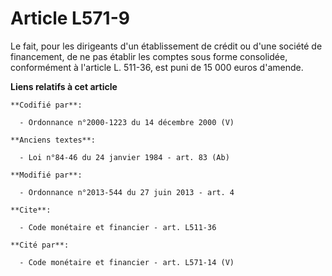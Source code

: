 # Article L571-9

Le fait, pour les dirigeants d'un établissement de crédit ou d'une société de financement, de ne pas établir les comptes sous
forme consolidée, conformément à l'article L. 511-36, est puni de 15 000 euros d'amende.

**Liens relatifs à cet article**

	**Codifié par**:

	  - Ordonnance n°2000-1223 du 14 décembre 2000 (V)

	**Anciens textes**:

	  - Loi n°84-46 du 24 janvier 1984 - art. 83 (Ab)

	**Modifié par**:

	  - Ordonnance n°2013-544 du 27 juin 2013 - art. 4

	**Cite**:

	  - Code monétaire et financier - art. L511-36

	**Cité par**:

	  - Code monétaire et financier - art. L571-14 (V)
